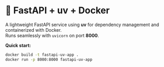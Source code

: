 # 🚀 FastAPI + uv + Docker

A lightweight FastAPI service using **uv** for dependency management and containerized with Docker.  
Runs seamlessly with `uvicorn` on port **8000**.

**Quick start:**
```bash
docker build -t fastapi-uv-app .
docker run -p 8000:8000 fastapi-uv-app

